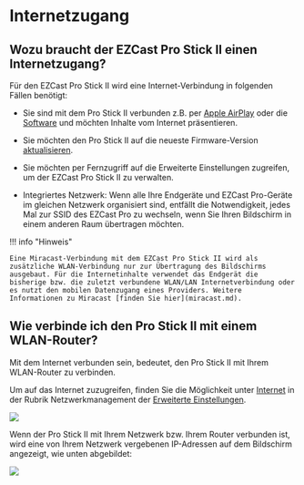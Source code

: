 # Internetzugang

## Wozu braucht der EZCast Pro Stick II einen Internetzugang?

Für den EZCast Pro Stick II wird eine Internet-Verbindung in folgenden Fällen benötigt:

* Sie sind mit dem Pro Stick II verbunden z.B. per [Apple AirPlay](airplay.md) oder die [Software](quickstart.md#windows-und-macos) und möchten Inhalte vom Internet präsentieren.

* Sie möchten den Pro Stick II auf die neueste Firmware-Version [aktualisieren](firmware-upgrade.md).

* Sie möchten per Fernzugriff auf die Erweiterte Einstellungen zugreifen, um der EZCast Pro Stick II zu verwalten.

* Integriertes Netzwerk: Wenn alle Ihre Endgeräte und EZCast Pro-Geräte im gleichen Netzwerk organisiert sind, entfällt die Notwendigkeit, jedes Mal zur SSID des EZCast Pro zu wechseln, wenn Sie Ihren Bildschirm in einem anderen Raum übertragen möchten.

!!! info "Hinweis"

    Eine Miracast-Verbindung mit dem EZCast Pro Stick II wird als zusätzliche WLAN-Verbindung nur zur Übertragung des Bildschirms ausgebaut. Für die Internetinhalte verwendet das Endgerät die bisherige bzw. die zuletzt verbundene WLAN/LAN Internetverbindung oder es nutzt den mobilen Datenzugang eines Providers. Weitere Informationen zu Miracast [finden Sie hier](miracast.md).

## Wie verbinde ich den Pro Stick II mit einem WLAN-Router?

Mit dem Internet verbunden sein, bedeutet, den Pro Stick II mit Ihrem WLAN-Router zu verbinden. 

Um auf das Internet zuzugreifen, finden Sie die Möglichkeit unter [Internet](adv.settings.md#Internet) in der Rubrik Netzwerkmanagement der [Erweiterte Einstellungen](adv.settings.md#Netzwerkmanagement).

![](/assets/img/EZCast_Wifi_Internet.jpg)

Wenn der Pro Stick II mit Ihrem Netzwerk bzw. Ihrem Router verbunden ist, wird eine von Ihrem Netzwerk vergebenen IP-Adressen auf dem Bildschirm angezeigt, wie unten abgebildet:

![](/assets/img/ProStickII_connected_to_router.jpg)

